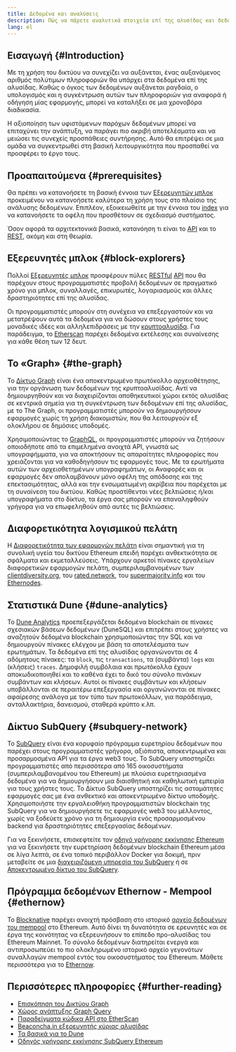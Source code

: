 ```yaml
---
title: Δεδομένα και αναλύσεις
description: Πώς να πάρετε αναλυτικά στοιχεία επί της αλυσίδας και δεδομένα, για χρήση με τις εφαρμογές σας
lang: el
---
```


## Εισαγωγή {#Introduction}

Με τη χρήση του δικτύου να συνεχίζει να αυξάνεται, ένας αυξανόμενος αριθμός πολύτιμων πληροφοριών θα υπάρχει στα δεδομένα επί της αλυσίδας. Καθώς ο όγκος των δεδομένων αυξάνεται ραγδαία, ο υπολογισμός και η συγκέντρωση αυτών των πληροφοριών για αναφορά ή οδήγηση μίας εφαρμογής, μπορεί να καταλήξει σε μια χρονοβόρα διαδικασία.

Η αξιοποίηση των υφιστάμενων παρόχων δεδομένων μπορεί να επιταχύνει την ανάπτυξη, να παράγει πιο ακριβή αποτελέσματα και να μειώσει τις συνεχείς προσπάθειες συντήρησης. Αυτό θα επιτρέψει σε μια ομάδα να συγκεντρωθεί στη βασική λειτουργικότητα που προσπαθεί να προσφέρει το έργο τους.

## Προαπαιτούμενα {#prerequisites}

Θα πρέπει να κατανοήσετε τη βασική έννοια των [Εξερευνητών μπλοκ](/developers/docs/data-and-analytics/block-explorers/) προκειμένου να κατανοήσετε καλύτερα τη χρήση τους στο πλαίσιο της ανάλυσης δεδομένων. Επιπλέον, εξοικειωθείτε με την έννοια του [index](/glossary/#index) για να κατανοήσετε τα οφέλη που προσθέτουν σε σχεδιασμό συστήματος.

Όσον αφορά τα αρχιτεκτονικά βασικά, κατανόηση τι είναι το [API](https://www.wikipedia.org/wiki/API) και το [REST](https://www.wikipedia.org/wiki/Representational_state_transfer), ακόμη και στη θεωρία.

## Εξερευνητές μπλοκ {#block-explorers}

Πολλοί [Εξερευνητές μπλοκ](/developers/docs/data-and-analytics/block-explorers/) προσφέρουν πύλες [RESTful](https://www.wikipedia.org/wiki/Representational_state_transfer) [API](https://www.wikipedia.org/wiki/API) που θα παρέχουν στους προγραμματιστές προβολή δεδομένων σε πραγματικό χρόνο για μπλοκ, συναλλαγές, επικυρωτές, λογαριασμούς και άλλες δραστηριότητες επί της αλυσίδας.

Οι προγραμματιστές μπορούν στη συνέχεια να επεξεργαστούν και να μετατρέψουν αυτά τα δεδομένα για να δώσουν στους χρήστες τους μοναδικές ιδέες και αλληλεπιδράσεις με την [κρυπτοαλυσίδα](/glossary/#blockchain). Για παράδειγμα, το [Etherscan](https://etherscan.io) παρέχει δεδομένα εκτέλεσης και συναίνεσης για κάθε θέση των 12 δευτ.

## Το «Graph» {#the-graph}

Το [Δίκτυο Graph](https://thegraph.com/) είναι ένα αποκεντρωμένο πρωτόκολλο αρχειοθέτησης, για την οργάνωση των δεδομένων της κρυπτοαλυσίδας. Αντί να δημιουργηθούν και να διαχειρίζονται αποθηκευτικοί χώροι εκτός αλυσίδας σε κεντρικά σημεία για τη συγκέντρωση των δεδομένων επί της αλυσίδας, με το The Graph, οι προγραμματιστές μπορούν να δημιουργήσουν εφαρμογές χωρίς τη χρήση διακομιστών, που θα λειτουργούν εξ ολοκλήρου σε δημόσιες υποδομές.

Χρησιμοποιώντας το [GraphQL](https://graphql.org/), οι προγραμματιστές μπορούν να ζητήσουν οποιοδήποτε από τα επιμελημένα ανοιχτά API, γνωστά ως υπογραφήμματα, για να αποκτήσουν τις απαραίτητες πληροφορίες που χρειάζονται για να καθοδηγήσουν τις εφαρμογές τους. Με τα ερωτήματα αυτών των αρχειοθετημένων υπογραφημάτων, οι Αναφορές και οι εφαρμογές δεν απολαμβάνουν μόνο οφέλη της απόδοσης και της επεκτασιμότητας, αλλά και την ενσωματωμένη ακρίβεια που παρέχεται με τη συναίνεση του δικτύου. Καθώς προστίθενται νέες βελτιώσεις ή/και υπογραφήματα στο δίκτυο, τα έργα σας μπορούν να επαναληφθούν γρήγορα για να επωφεληθούν από αυτές τις βελτιώσεις.

## Διαφορετικότητα λογισμικού πελάτη

Η [Διαφορετικότητα των εφαρμογών πελάτη](/developers/docs/nodes-and-clients/client-diversity/) είναι σημαντική για τη συνολική υγεία του δικτύου Ethereum επειδή παρέχει ανθεκτικότητα σε σφάλματα και εκμεταλλεύσεις. Υπάρχουν αρκετοί πίνακες εργαλείων διαφορετικών εφαρμογών πελάτη, συμπεριλαμβανομένων των [clientdiversity.org](https://clientdiversity.org/), του [rated.network](https://www.rated.network), του [supermajority.info](https://supermajority.info//) και του [Ethernodes](https://ethernodes.org/).

## Στατιστικά Dune {#dune-analytics}

Το [Dune Analytics](https://dune.com/) προεπεξεργάζεται δεδομένα blockchain σε πίνακες σχεσιακών βάσεων δεδομένων (DuneSQL) και επιτρέπει στους χρήστες να αναζητούν δεδομένα blockchain χρησιμοποιώντας την SQL και να δημιουργούν πίνακες ελέγχου με βάση τα αποτελέσματα των ερωτημάτων. Τα δεδομένα επί της αλυσίδας οργανώνονται σε 4 αδόμητους πίνακες: τα `block`, τις `transactions`, τα (συμβάντα) `logs` και (κλήσεις) `traces`. Δημοφιλή συμβόλαια και πρωτόκολλα έχουν αποκωδικοποιηθεί και το καθένα έχει το δικό του σύνολο πινάκων συμβάντων και κλήσεων. Αυτοί οι πίνακες συμβάντων και κλήσεων υποβάλλονται σε περαιτέρω επεξεργασία και οργανώνονται σε πίνακες αφαίρεσης ανάλογα με τον τύπο των πρωτοκόλλων, για παράδειγμα, ανταλλακτήρια, δανεισμού, σταθερά κρύπτο κ.λπ.

## Δίκτυο SubQuery {#subquery-network}

Το [SubQuery](https://subquery.network/) είναι ένα κορυφαίο πρόγραμμα ευρετηρίου δεδομένων που παρέχει στους προγραμματιστές γρήγορα, αξιόπιστα, αποκεντρωμένα και προσαρμοσμένα API για τα έργα web3 τους. Το SubQuery υποστηρίζει προγραμματιστές από περισσότερα από 165 οικοσυστήματα (συμπεριλαμβανομένου του Ethereum) με πλούσια ευρετηριασμένα δεδομένα για να δημιουργήσουν μια διαισθητική και καθηλωτική εμπειρία για τους χρήστες τους. Το Δίκτυο SubQuery υποστηρίζει τις ασταμάτητες εφαρμογές σας με ένα ανθεκτικό και αποκεντρωμένο δίκτυο υποδομής. Χρησιμοποιήστε την εργαλειοθήκη προγραμματιστών blockchain της SubQuery για να δημιουργήσετε τις εφαρμογές web3 του μέλλοντος, χωρίς να ξοδεύετε χρόνο για τη δημιουργία ενός προσαρμοσμένου backend για δραστηριότητες επεξεργασίας δεδομένων.

Για να ξεκινήσετε, επισκεφτείτε τον [οδηγό γρήγορης εκκίνησης Ethereum](https://academy.subquery.network/quickstart/quickstart_chains/ethereum-gravatar.html) για να ξεκινήσετε την ευρετηρίαση δεδομένων blockchain Ethereum μέσα σε λίγα λεπτά, σε ένα τοπικό περιβάλλον Docker για δοκιμή, πριν μεταβείτε σε μια [διαχειριζόμενη υπηρεσία του SubQuery](https://managedservice.subquery.network/) ή σε [Αποκεντρωμένο δίκτυο του SubQuery](https://app.subquery.network/dashboard).

## Πρόγραμμα δεδομένων Ethernow - Mempool {#ethernow}
Το [Blocknative](https://www.blocknative.com/) παρέχει ανοιχτή πρόσβαση στο ιστορικό [αρχείο δεδομένων του mempool](https://www.ethernow.xyz/mempool-data-archive) στο Ethereum. Αυτό δίνει τη δυνατότητα σε ερευνητές και σε έργα της κοινότητας να εξερευνήσουν το επίπεδο προ-αλυσίδας του Ethereum Mainnet. Το σύνολο δεδομένων διατηρείται ενεργά και αντιπροσωπεύει το πιο ολοκληρωμένο ιστορικό αρχείο γεγονότων συναλλαγών mempool εντός του οικοσυστήματος του Ethereum. Μάθετε περισσότερα για το [Ethernow](https://www.ethernow.xyz/).

## Περισσότερες πληροφορίες {#further-reading}

- [Επισκόπηση του Δικτύου Graph](https://thegraph.com/docs/en/about/network/)
- [Χώρος ανάπτυξης Graph Query](https://thegraph.com/explorer/subgraph/graphprotocol/graph-network-mainnet?version=current)
- [Παραδείγματα κώδικα API στο EtherScan](https://etherscan.io/apis#contracts)
- [Beaconcha.in εξερευνητής κύριας αλυσίδας](https://beaconcha.in)
- [Τα βασικά για το Dune](https://docs.dune.com/#dune-basics)
- [Οδηγός γρήγορης εκκίνησης SubQuery Ethereum](https://academy.subquery.network/indexer/quickstart/quickstart_chains/ethereum-gravatar.html)
